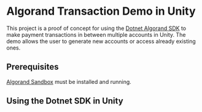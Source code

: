 # Algorand Transaction Demo in Unity
 This project is a proof of concept for using the [Dotnet Algorand SDK](https://github.com/FrankSzendzielarz/dotnet-algorand-sdk) to make payment transactions in between multiple accounts in Unity. The demo allows the user to generate new accounts or access already existing ones.
 
 ## Prerequisites
 [Algorand Sandbox](https://github.com/algorand/sandbox) must be installed and running. 
## Using the Dotnet SDK in Unity

